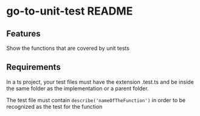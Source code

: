 # go-to-unit-test README

## Features

Show the functions that are covered by unit tests

## Requirements

In a ts project, your test files must have the extension .test.ts and be inside the same folder as the implementation or a parent folder.

The test file must contain `describe('nameOfTheFunction')` in order to be recognized as the test for the function
